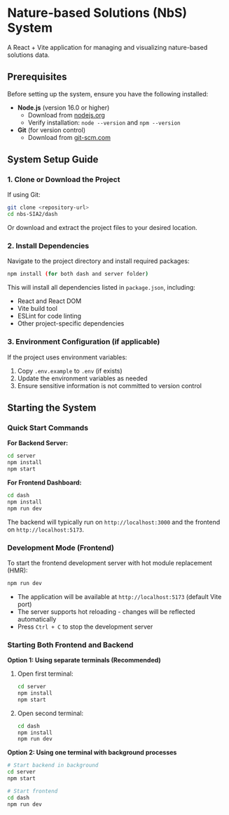 # Nature-based Solutions (NbS) System

A React + Vite application for managing and visualizing nature-based solutions data.

## Prerequisites

Before setting up the system, ensure you have the following installed:

- **Node.js** (version 16.0 or higher)
  - Download from [nodejs.org](https://nodejs.org/)
  - Verify installation: `node --version` and `npm --version`
- **Git** (for version control)
  - Download from [git-scm.com](https://git-scm.com/)

## System Setup Guide

### 1. Clone or Download the Project

If using Git:
```bash
git clone <repository-url>
cd nbs-SIA2/dash
```

Or download and extract the project files to your desired location.

### 2. Install Dependencies

Navigate to the project directory and install required packages:

```bash
npm install (for both dash and server folder)
```

This will install all dependencies listed in `package.json`, including:
- React and React DOM
- Vite build tool
- ESLint for code linting
- Other project-specific dependencies

### 3. Environment Configuration (if applicable)

If the project uses environment variables:
1. Copy `.env.example` to `.env` (if exists)
2. Update the environment variables as needed
3. Ensure sensitive information is not committed to version control

## Starting the System

### Quick Start Commands

**For Backend Server:**
```bash
cd server
npm install
npm start
```

**For Frontend Dashboard:**
```bash
cd dash
npm install
npm run dev
```

The backend will typically run on `http://localhost:3000` and the frontend on `http://localhost:5173`.

### Development Mode (Frontend)

To start the frontend development server with hot module replacement (HMR):

```bash
npm run dev
```

- The application will be available at `http://localhost:5173` (default Vite port)
- The server supports hot reloading - changes will be reflected automatically
- Press `Ctrl + C` to stop the development server

### Starting Both Frontend and Backend

**Option 1: Using separate terminals (Recommended)**
1. Open first terminal:
   ```bash
   cd server
   npm install
   npm start
   ```

2. Open second terminal:
   ```bash
   cd dash
   npm install
   npm run dev
   ```

**Option 2: Using one terminal with background processes**
```bash
# Start backend in background
cd server 
npm start 

# Start frontend
cd dash 
npm run dev



